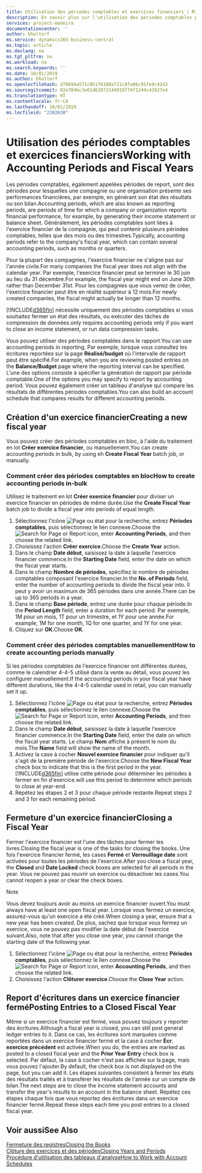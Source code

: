 ```yaml
---
title: Utilisation des périodes comptables et exercices financiers | Microsoft Docs
description: En savoir plus sur l'utilisation des périodes comptables pour définir le moment où votre compagnie fait état de ses performances financières.
services: project-madeira
documentationcenter: ''
author: bholtorf
ms.service: dynamics365-business-central
ms.topic: article
ms.devlang: na
ms.tgt_pltfrm: na
ms.workload: na
ms.search.keywords: ''
ms.date: 10/01/2019
ms.author: bholtorf
ms.openlocfilehash: d70694a571c051f6160a721c8fa06c91fe9c42d3
ms.sourcegitcommit: 02e704bc3e01d62072144919774f1244c42827e4
ms.translationtype: HT
ms.contentlocale: fr-CA
ms.lasthandoff: 10/01/2019
ms.locfileid: "2302630"
---
```

# <a name="working-with-accounting-periods-and-fiscal-years"></a><span data-ttu-id="e8c6c-103">Utilisation des périodes comptables et exercices financiers</span><span class="sxs-lookup"><span data-stu-id="e8c6c-103">Working with Accounting Periods and Fiscal Years</span></span>
<span data-ttu-id="e8c6c-104">Les périodes comptables, également appelées périodes de report, sont des périodes pour lesquelles une compagnie ou une organisation présente ses performances financières, par exemple, en générant son état des résultats ou son bilan.</span><span class="sxs-lookup"><span data-stu-id="e8c6c-104">Accounting periods, which are also known as reporting periods, are periods of time for which a company or organization reports financial performance, for example, by generating their income statement or balance sheet.</span></span> <span data-ttu-id="e8c6c-105">Généralement, les périodes comptables sont liées à l'exercice financier de la compagnie, qui peut contenir plusieurs périodes comptables, telles que des mois ou des trimestres.</span><span class="sxs-lookup"><span data-stu-id="e8c6c-105">Typically, accounting periods refer to the company's fiscal year, which can contain several accounting periods, such as months or quarters.</span></span>

<span data-ttu-id="e8c6c-106">Pour la plupart des compagnies, l'exercice financier ne s'aligne pas sur l'année civile.</span><span class="sxs-lookup"><span data-stu-id="e8c6c-106">For many companies the fiscal year does not align with the calendar year.</span></span> <span data-ttu-id="e8c6c-107">Par exemple, l'exercice financier peut se terminer le 30 juin au lieu du 31 décembre.</span><span class="sxs-lookup"><span data-stu-id="e8c6c-107">For example, the fiscal year might end on June 30th rather than December 31st.</span></span> <span data-ttu-id="e8c6c-108">Pour les compagnies que vous venez de créer, l'exercice financier peut être en réalité supérieur à 12 mois.</span><span class="sxs-lookup"><span data-stu-id="e8c6c-108">For newly created companies, the fiscal might actually be longer than 12 months.</span></span> 

[!INCLUDE[d365fin](includes/d365fin_md.md)] <span data-ttu-id="e8c6c-109">nécessite uniquement des périodes comptables si vous souhaitez fermer un état des résultats, ou exécuter des tâches de compression de données.</span><span class="sxs-lookup"><span data-stu-id="e8c6c-109">only requires accounting periods only if you want to close an income statement, or run data compression tasks.</span></span> 

<span data-ttu-id="e8c6c-110">Vous pouvez utiliser des périodes comptables dans le rapport.</span><span class="sxs-lookup"><span data-stu-id="e8c6c-110">You can use accounting periods in reporting.</span></span> <span data-ttu-id="e8c6c-111">Par exemple, lorsque vous consultez les écritures reportées sur la page **Réalisé/budget** où l'intervalle de rapport peut être spécifié.</span><span class="sxs-lookup"><span data-stu-id="e8c6c-111">For example, when you are reviewing posted entries on the **Balance/Budget** page where the reporting interval can be specified.</span></span> <span data-ttu-id="e8c6c-112">L'une des options consiste à spécifier la génération de rapport par période comptable.</span><span class="sxs-lookup"><span data-stu-id="e8c6c-112">One of the options you may specify to report by accounting period.</span></span> <span data-ttu-id="e8c6c-113">Vous pouvez également créer un tableau d'analyse qui compare les résultats de différentes périodes comptables.</span><span class="sxs-lookup"><span data-stu-id="e8c6c-113">You can also build an account schedule that compares results for different accounting periods.</span></span>

## <a name="creating-a-new-fiscal-year"></a><span data-ttu-id="e8c6c-114">Création d'un exercice financier</span><span class="sxs-lookup"><span data-stu-id="e8c6c-114">Creating a new fiscal year</span></span>
<span data-ttu-id="e8c6c-115">Vous pouvez créer des périodes comptables en bloc, à l'aide du traitement en lot **Créer exercice financier**, ou manuellement.</span><span class="sxs-lookup"><span data-stu-id="e8c6c-115">You can create accounting periods in bulk, by using eh **Create Fiscal Year** batch job, or manually.</span></span>

### <a name="how-to-create-accounting-periods-in-bulk"></a><span data-ttu-id="e8c6c-116">Comment créer des périodes comptables en bloc</span><span class="sxs-lookup"><span data-stu-id="e8c6c-116">How to create accounting periods in-bulk</span></span>
<span data-ttu-id="e8c6c-117">Utilisez le traitement en lot **Créer exercice financier** pour diviser un exercice financier en périodes de même durée.</span><span class="sxs-lookup"><span data-stu-id="e8c6c-117">Use the **Create Fiscal Year** batch job to divide a fiscal year into periods of equal length.</span></span>  

1. <span data-ttu-id="e8c6c-118">Sélectionnez l'icône ![Page ou état pour la recherche](media/ui-search/search_small.png "Page ou état pour la recherche"), entrez **Périodes comptables**, puis sélectionnez le lien connexe.</span><span class="sxs-lookup"><span data-stu-id="e8c6c-118">Choose the ![Search for Page or Report](media/ui-search/search_small.png "Search for Page or Report icon") icon, enter **Accounting Periods**, and then choose the related link.</span></span>  
2. <span data-ttu-id="e8c6c-119">Choisissez l'action **Créer exercice**.</span><span class="sxs-lookup"><span data-stu-id="e8c6c-119">Choose the **Create Year** action.</span></span>  <!--What about the Scheduling option? Should we mention that? There's also the Report Output Type field...-->
3. <span data-ttu-id="e8c6c-120">Dans le champ **Date début**, saisissez la date à laquelle l'exercice financier commence.</span><span class="sxs-lookup"><span data-stu-id="e8c6c-120">In the **Starting Date** field, enter the date on which the fiscal year starts.</span></span>  
4. <span data-ttu-id="e8c6c-121">Dans le champ **Nombre de périodes**, spécifiez le nombre de périodes comptables composant l'exercice financier.</span><span class="sxs-lookup"><span data-stu-id="e8c6c-121">In the **No. of Periods** field, enter the number of accounting periods to divide the fiscal year into.</span></span> <span data-ttu-id="e8c6c-122">Il peut y avoir un maximum de 365 périodes dans une année.</span><span class="sxs-lookup"><span data-stu-id="e8c6c-122">There can be up to 365 periods in a year.</span></span>  
5. <span data-ttu-id="e8c6c-123">Dans le champ **Base période**, entrez une durée pour chaque période.</span><span class="sxs-lookup"><span data-stu-id="e8c6c-123">In the **Period Length** field, enter a duration for each period.</span></span> <span data-ttu-id="e8c6c-124">Par exemple, 1M pour un mois, 1T pour un trimestre, et 1Y pour une année.</span><span class="sxs-lookup"><span data-stu-id="e8c6c-124">For example, 1M for one month, 1Q for one quarter, and 1Y for one year.</span></span>  
6. <span data-ttu-id="e8c6c-125">Cliquez sur **OK**.</span><span class="sxs-lookup"><span data-stu-id="e8c6c-125">Choose **OK**.</span></span>  

### <a name="how-to-create-accounting-periods-manually"></a><span data-ttu-id="e8c6c-126">Comment créer des périodes comptables manuellement</span><span class="sxs-lookup"><span data-stu-id="e8c6c-126">How to create accounting periods manually</span></span>
<span data-ttu-id="e8c6c-127">Si les périodes comptables de l'exercice financier ont différentes durées, comme le calendrier 4-4-5 utilisé dans la vente au détail, vous pouvez les configurer manuellement.</span><span class="sxs-lookup"><span data-stu-id="e8c6c-127">If the accounting periods in your fiscal year have different durations, like the 4-4-5 calendar used in retail, you can manually set it up.</span></span>  
  
1. <span data-ttu-id="e8c6c-128">Sélectionnez l'icône ![Page ou état pour la recherche](media/ui-search/search_small.png "Page ou état pour la recherche"), entrez **Périodes comptables**, puis sélectionnez le lien connexe.</span><span class="sxs-lookup"><span data-stu-id="e8c6c-128">Choose the ![Search for Page or Report](media/ui-search/search_small.png "Search for Page or Report icon") icon, enter **Accounting Periods**, and then choose the related link.</span></span>  
2. <span data-ttu-id="e8c6c-129">Dans le champ **Date début**, saisissez la date à laquelle l'exercice financier commence.</span><span class="sxs-lookup"><span data-stu-id="e8c6c-129">In the **Starting Date** field, enter the date on which the fiscal year starts.</span></span> <span data-ttu-id="e8c6c-130">Le champ **Nom** affiche à présent le nom du mois.</span><span class="sxs-lookup"><span data-stu-id="e8c6c-130">The **Name** field will show the name of the month.</span></span>  
3. <span data-ttu-id="e8c6c-131">Activez la case à cocher **Nouvel exercice financier** pour indiquer qu'il s'agit de la première période de l'exercice.</span><span class="sxs-lookup"><span data-stu-id="e8c6c-131">Choose the **New Fiscal Year** check box to indicate that this is the first period in the year.</span></span> [!INCLUDE[d365fin](includes/d365fin_md.md)] <span data-ttu-id="e8c6c-132">utilise cette période pour déterminer les périodes à fermer en fin d'exercice.</span><span class="sxs-lookup"><span data-stu-id="e8c6c-132">will use this period to determine which periods to close at year-end.</span></span>
4. <span data-ttu-id="e8c6c-133">Répétez les étapes 2 et 3 pour chaque période restante.</span><span class="sxs-lookup"><span data-stu-id="e8c6c-133">Repeat steps 2 and 3 for each remaining period.</span></span>  

## <a name="closing-a-fiscal-year"></a><span data-ttu-id="e8c6c-134">Fermeture d'un exercice financier</span><span class="sxs-lookup"><span data-stu-id="e8c6c-134">Closing a Fiscal Year</span></span>
<span data-ttu-id="e8c6c-135">Fermer l'exercice financier est l'une des tâches pour fermer les livres.</span><span class="sxs-lookup"><span data-stu-id="e8c6c-135">Closing the fiscal year is one of the tasks for closing the books.</span></span> <span data-ttu-id="e8c6c-136">Une fois l'exercice financier fermé, les cases **Fermé** et **Verrouillage date** sont activées pour toutes les périodes de l'exercice.</span><span class="sxs-lookup"><span data-stu-id="e8c6c-136">After you close a fiscal year, the **Closed** and **Date Locked** check boxes are selected for all periods in the year.</span></span> <span data-ttu-id="e8c6c-137">Vous ne pouvez pas rouvrir un exercice ou désactiver les cases.</span><span class="sxs-lookup"><span data-stu-id="e8c6c-137">You cannot reopen a year or clear the check boxes.</span></span>

> [!NOTE]  
>  <span data-ttu-id="e8c6c-138">Vous devez toujours avoir au moins un exercice financier ouvert.</span><span class="sxs-lookup"><span data-stu-id="e8c6c-138">You must always have at least one open fiscal year.</span></span> <span data-ttu-id="e8c6c-139">Lorsque vous fermez un exercice, assurez-vous qu'un exercice a été créé.</span><span class="sxs-lookup"><span data-stu-id="e8c6c-139">When closing a year, ensure that a new year has been created.</span></span> <span data-ttu-id="e8c6c-140">De plus, sachez que lorsque vous fermez un exercice, vous ne pouvez pas modifier la date début de l'exercice suivant.</span><span class="sxs-lookup"><span data-stu-id="e8c6c-140">Also, note that after you close one year, you cannot change the starting date of the following year.</span></span>

1. <span data-ttu-id="e8c6c-141">Sélectionnez l'icône ![Page ou état pour la recherche](media/ui-search/search_small.png "Page ou état pour la recherche"), entrez **Périodes comptables**, puis sélectionnez le lien connexe.</span><span class="sxs-lookup"><span data-stu-id="e8c6c-141">Choose the ![Search for Page or Report](media/ui-search/search_small.png "Search for Page or Report icon") icon, enter **Accounting Periods**, and then choose the related link.</span></span>  
2. <span data-ttu-id="e8c6c-142">Choisissez l'action **Clôturer exercice**.</span><span class="sxs-lookup"><span data-stu-id="e8c6c-142">Choose the **Close Year** action.</span></span>  

## <a name="posting-entries-to-a-closed-fiscal-year"></a><span data-ttu-id="e8c6c-143">Report d'écritures dans un exercice financier fermé</span><span class="sxs-lookup"><span data-stu-id="e8c6c-143">Posting Entries to a Closed Fiscal Year</span></span>
<span data-ttu-id="e8c6c-144">Même si un exercice financier est fermé, vous pouvez toujours y reporter des écritures.</span><span class="sxs-lookup"><span data-stu-id="e8c6c-144">Although a fiscal year is closed, you can still post general ledger entries to it.</span></span> <span data-ttu-id="e8c6c-145">Dans ce cas, les écritures sont marquées comme reportées dans un exercice financier fermé et la case à cocher **Écr. exercice précédent** est activée.</span><span class="sxs-lookup"><span data-stu-id="e8c6c-145">When you do, the entries are marked as posted to a closed fiscal year and the **Prior Year Entry** check box is selected.</span></span> <span data-ttu-id="e8c6c-146">Par défaut, la case à cocher n'est pas affichée sur la page, mais vous pouvez l'ajouter.</span><span class="sxs-lookup"><span data-stu-id="e8c6c-146">By default, the check box is not displayed on the page, but you can add it.</span></span> <span data-ttu-id="e8c6c-147">Les étapes suivantes consistent à fermer les états des résultats traités et à transférer les résultats de l'année sur un compte de bilan.</span><span class="sxs-lookup"><span data-stu-id="e8c6c-147">The next steps are to close the income statement accounts and transfer the year's results to an account in the balance sheet.</span></span> <span data-ttu-id="e8c6c-148">Répétez ces étapes chaque fois que vous reportez des écritures dans un exercice financier fermé.</span><span class="sxs-lookup"><span data-stu-id="e8c6c-148">Repeat these steps each time you post entries to a closed fiscal year.</span></span>

## <a name="see-also"></a><span data-ttu-id="e8c6c-149">Voir aussi</span><span class="sxs-lookup"><span data-stu-id="e8c6c-149">See Also</span></span>
[<span data-ttu-id="e8c6c-150">Fermeture des registres</span><span class="sxs-lookup"><span data-stu-id="e8c6c-150">Closing the Books</span></span>](year-close-books.md)  
[<span data-ttu-id="e8c6c-151">Clôture des exercices et des périodes</span><span class="sxs-lookup"><span data-stu-id="e8c6c-151">Closing Years and Periods</span></span>](year-close-years-periods.md)  
[<span data-ttu-id="e8c6c-152">Procédure d'utilisation des tableaux d'analyse</span><span class="sxs-lookup"><span data-stu-id="e8c6c-152">How to Work with Account Schedules</span></span>](bi-how-work-account-schedule.md)  
  





